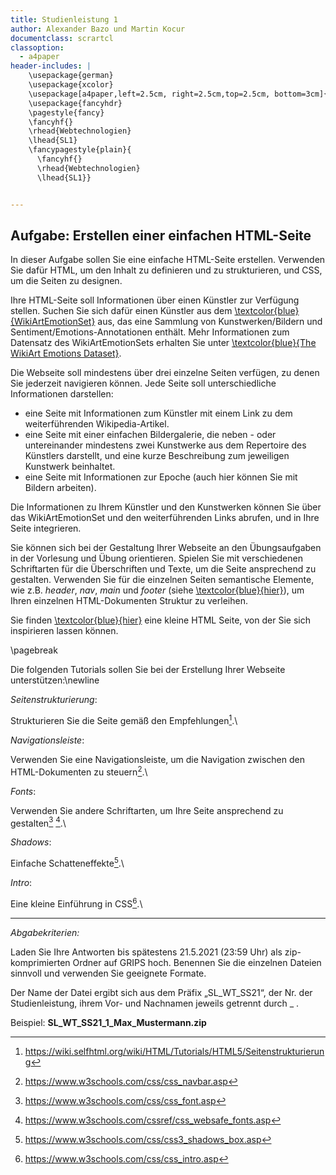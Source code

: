 ```yaml
---
title: Studienleistung 1
author: Alexander Bazo und Martin Kocur
documentclass: scrartcl
classoption:
  - a4paper
header-includes: |
    \usepackage{german}
	\usepackage{xcolor} 
    \usepackage[a4paper,left=2.5cm, right=2.5cm,top=2.5cm, bottom=3cm]{geometry}
    \usepackage{fancyhdr}
    \pagestyle{fancy}
    \fancyhf{}
    \rhead{Webtechnologien}
    \lhead{SL1}
    \fancypagestyle{plain}{
      \fancyhf{}
      \rhead{Webtechnologien}
      \lhead{SL1}}


---
```


## Aufgabe: Erstellen einer einfachen HTML-Seite

In dieser Aufgabe sollen Sie eine einfache HTML-Seite erstellen. Verwenden Sie dafür HTML, um den Inhalt zu definieren und zu strukturieren, und CSS, um die Seiten zu designen.  

Ihre HTML-Seite soll Informationen über einen Künstler zur Verfügung stellen. Suchen Sie sich dafür einen Künstler aus dem [\textcolor{blue}{WikiArtEmotionSet}](https://docs.google.com/spreadsheets/d/19QDyny7b0CHnpotKPzwxMIK9_59uH4BZWEmqLupVPhQ/edit?usp=sharing) aus, das eine Sammlung von Kunstwerken/Bildern und Sentiment/Emotions-Annotationen enthält. Mehr Informationen zum Datensatz des WikiArtEmotionSets erhalten Sie unter [\textcolor{blue}{The WikiArt Emotions Dataset}](http://saifmohammad.com/WebPages/wikiartemotions.html).

Die Webseite soll mindestens über drei einzelne Seiten verfügen, zu denen Sie jederzeit navigieren können. Jede Seite soll unterschiedliche Informationen darstellen:

- eine Seite mit Informationen zum Künstler mit einem Link zu dem weiterführenden Wikipedia-Artikel. 
- eine Seite mit einer einfachen Bildergalerie, die neben - oder untereinander mindestens zwei Kunstwerke aus dem Repertoire des Künstlers darstellt, und eine kurze Beschreibung zum jeweiligen Kunstwerk beinhaltet.
- eine Seite mit Informationen zur Epoche (auch hier können Sie mit Bildern arbeiten).

Die Informationen zu Ihrem Künstler und den Kunstwerken können Sie über das WikiArtEmotionSet und den weiterführenden Links abrufen, und in Ihre Seite integrieren.

Sie können sich bei der Gestaltung Ihrer Webseite an den Übungsaufgaben in der Vorlesung und Übung  orientieren. Spielen Sie mit verschiedenen Schriftarten für die Überschriften und Texte, um die Seite ansprechend zu gestalten. Verwenden Sie für die einzelnen Seiten semantische Elemente, wie z.B. _header_, _nav_, _main_ und _footer_ (siehe [\textcolor{blue}{hier}](https://www.w3schools.com/html/html5_semantic_elements.asp)), um Ihren einzelnen HTML-Dokumenten Struktur zu verleihen. 

Sie finden  [\textcolor{blue}{hier}](https://homepages.uni-regensburg.de/~kom13409/WTSS2020/Home.html) eine kleine HTML Seite, von der Sie sich inspirieren lassen können. 





\pagebreak

Die folgenden Tutorials sollen Sie bei der Erstellung Ihrer Webseite unterstützen:\newline



_Seitenstrukturierung_:

Strukturieren Sie die Seite gemäß den Empfehlungen[^1].\



_Navigationsleiste_:

Verwenden Sie eine Navigationsleiste, um die Navigation zwischen den HTML-Dokumenten zu steuern[^2].\



_Fonts_:

Verwenden Sie andere Schriftarten, um Ihre Seite ansprechend zu gestalten[^3] [^4].\



_Shadows_:

Einfache Schatteneffekte[^5].\



_Intro_:

Eine kleine Einführung in CSS[^6].\

 



------

*Abgabekriterien:*

Laden Sie Ihre Antworten bis spätestens 21.5.2021 (23:59 Uhr) als zip-komprimierten Ordner auf GRIPS hoch.  Benennen Sie die einzelnen Dateien sinnvoll und verwenden Sie geeignete Formate.

Der Name der Datei ergibt sich aus dem Präfix „SL_WT_SS21“, der Nr. der Studienleistung, ihrem Vor- und Nachnamen jeweils getrennt durch _ .

 

Beispiel: **SL_WT_SS21_1_Max_Mustermann.zip**



[^1]: https://wiki.selfhtml.org/wiki/HTML/Tutorials/HTML5/Seitenstrukturierung
[^2]: https://www.w3schools.com/css/css_navbar.asp
[^3]: https://www.w3schools.com/css/css_font.asp
[^4]: https://www.w3schools.com/cssref/css_websafe_fonts.asp
[^5]: https://www.w3schools.com/css/css3_shadows_box.asp
[^6]: https://www.w3schools.com/css/css_intro.asp
